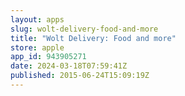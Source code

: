 ```yaml
---
layout: apps
slug: wolt-delivery-food-and-more
title: "Wolt Delivery: Food and more"
store: apple
app_id: 943905271
date: 2024-03-18T07:59:41Z
published: 2015-06-24T15:09:19Z
---
```

